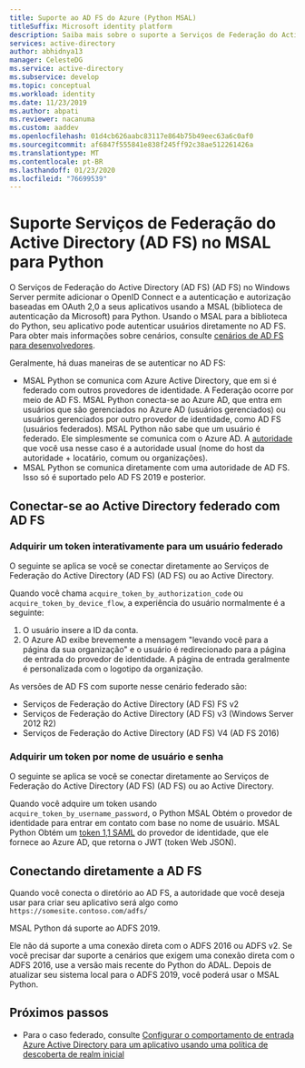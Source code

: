 ```yaml
---
title: Suporte ao AD FS do Azure (Python MSAL)
titleSuffix: Microsoft identity platform
description: Saiba mais sobre o suporte a Serviços de Federação do Active Directory (AD FS) (AD FS) na biblioteca de autenticação da Microsoft para Python
services: active-directory
author: abhidnya13
manager: CelesteDG
ms.service: active-directory
ms.subservice: develop
ms.topic: conceptual
ms.workload: identity
ms.date: 11/23/2019
ms.author: abpati
ms.reviewer: nacanuma
ms.custom: aaddev
ms.openlocfilehash: 01d4cb626aabc83117e864b75b49eec63a6c0af0
ms.sourcegitcommit: af6847f555841e838f245ff92c38ae512261426a
ms.translationtype: MT
ms.contentlocale: pt-BR
ms.lasthandoff: 01/23/2020
ms.locfileid: "76699539"
---
```

# <a name="active-directory-federation-services-support-in-msal-for-python"></a>Suporte Serviços de Federação do Active Directory (AD FS) no MSAL para Python

O Serviços de Federação do Active Directory (AD FS) (AD FS) no Windows Server permite adicionar o OpenID Connect e a autenticação e autorização baseadas em OAuth 2,0 a seus aplicativos usando a MSAL (biblioteca de autenticação da Microsoft) para Python. Usando o MSAL para a biblioteca do Python, seu aplicativo pode autenticar usuários diretamente no AD FS. Para obter mais informações sobre cenários, consulte [cenários de AD FS para desenvolvedores](/windows-server/identity/ad-fs/ad-fs-development).

Geralmente, há duas maneiras de se autenticar no AD FS:

- MSAL Python se comunica com Azure Active Directory, que em si é federado com outros provedores de identidade. A Federação ocorre por meio de AD FS. MSAL Python conecta-se ao Azure AD, que entra em usuários que são gerenciados no Azure AD (usuários gerenciados) ou usuários gerenciados por outro provedor de identidade, como AD FS (usuários federados). MSAL Python não sabe que um usuário é federado. Ele simplesmente se comunica com o Azure AD. A [autoridade](msal-client-application-configuration.md#authority) que você usa nesse caso é a autoridade usual (nome do host da autoridade + locatário, comum ou organizações).
- MSAL Python se comunica diretamente com uma autoridade de AD FS. Isso só é suportado pelo AD FS 2019 e posterior.

## <a name="connect-to-active-directory-federated-with-ad-fs"></a>Conectar-se ao Active Directory federado com AD FS

### <a name="acquire-a-token-interactively-for-a-federated-user"></a>Adquirir um token interativamente para um usuário federado

O seguinte se aplica se você se conectar diretamente ao Serviços de Federação do Active Directory (AD FS) (AD FS) ou ao Active Directory.

Quando você chama `acquire_token_by_authorization_code` ou `acquire_token_by_device_flow`, a experiência do usuário normalmente é a seguinte:

1. O usuário insere a ID da conta.
2. O Azure AD exibe brevemente a mensagem "levando você para a página da sua organização" e o usuário é redirecionado para a página de entrada do provedor de identidade. A página de entrada geralmente é personalizada com o logotipo da organização.

As versões de AD FS com suporte nesse cenário federado são:
- Serviços de Federação do Active Directory (AD FS) FS v2
- Serviços de Federação do Active Directory (AD FS) v3 (Windows Server 2012 R2)
- Serviços de Federação do Active Directory (AD FS) V4 (AD FS 2016)

### <a name="acquire-a-token-via-username-and-password"></a>Adquirir um token por nome de usuário e senha

O seguinte se aplica se você se conectar diretamente ao Serviços de Federação do Active Directory (AD FS) (AD FS) ou ao Active Directory.

Quando você adquire um token usando `acquire_token_by_username_password`, o Python MSAL Obtém o provedor de identidade para entrar em contato com base no nome de usuário. MSAL Python Obtém um [token 1,1 SAML](reference-saml-tokens.md) do provedor de identidade, que ele fornece ao Azure AD, que retorna o JWT (token Web JSON).

## <a name="connecting-directly-to-ad-fs"></a>Conectando diretamente a AD FS

Quando você conecta o diretório ao AD FS, a autoridade que você deseja usar para criar seu aplicativo será algo como `https://somesite.contoso.com/adfs/`

MSAL Python dá suporte ao ADFS 2019.

Ele não dá suporte a uma conexão direta com o ADFS 2016 ou ADFS v2. Se você precisar dar suporte a cenários que exigem uma conexão direta com o ADFS 2016, use a versão mais recente do Python do ADAL. Depois de atualizar seu sistema local para o ADFS 2019, você poderá usar o MSAL Python.

## <a name="next-steps"></a>Próximos passos

- Para o caso federado, consulte [Configurar o comportamento de entrada Azure Active Directory para um aplicativo usando uma política de descoberta de realm inicial](../manage-apps/configure-authentication-for-federated-users-portal.md)